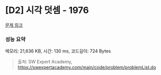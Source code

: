 # [D2] 시각 덧셈 - 1976 

[문제 링크](https://swexpertacademy.com/main/code/problem/problemDetail.do?contestProbId=AV5PttaaAZIDFAUq) 

### 성능 요약

메모리: 21,636 KB, 시간: 130 ms, 코드길이: 724 Bytes



> 출처: SW Expert Academy, https://swexpertacademy.com/main/code/problem/problemList.do